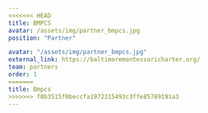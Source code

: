 ```yaml
---
<<<<<<< HEAD
title: BMPCS
avatar: /assets/img/partner_bmpcs.jpg
position: "Partner"

avatar: "/assets/img/partner_bmpcs.jpg"
external_link: https://baltimoremontessoricharter.org/
team: partners
order: 1
=======
title: Bmpcs
>>>>>>> f0b3515f0beccfa1972315493c3ffe85789191a3
---
```

